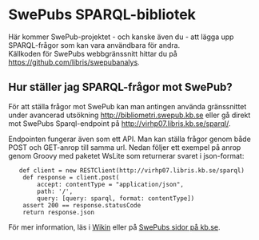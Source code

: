 # SwePubs SPARQL-bibliotek
Här kommer SwePub-projektet - och kanske även du - att lägga upp SPARQL-frågor som kan vara användbara för andra.   
Källkoden för SwePubs webbgränssnitt hittar du på <https://github.com/libris/swepubanalys>.

## Hur ställer jag SPARQL-frågor mot SwePub?
För att ställa frågor mot SwePub kan man antingen använda gränssnittet under avancerad utsökning <http://bibliometri.swepub.kb.se> eller gå direkt mot SwePubs Sparql-endpoint på <http://virhp07.libris.kb.se/sparql/>. 

Endpointen fungerar även som ett API. Man kan ställa frågor genom både POST och GET-anrop till samma url. 
Nedan följer ett exempel på anrop genom Groovy med paketet WsLite som returnerar svaret i json-format:    

       def client = new RESTClient(http://virhp07.libris.kb.se/sparql)
        def response = client.post(
            accept: contentType = "application/json",
            path: '/',
            query: [query: sparql, format: contentType])
        assert 200 == response.statusCode
        return response.json   

För mer information, läs i [Wikin](https://github.com/libris/swepub-sparql/wiki) eller på [SwePubs sidor på kb.se](http://www.kb.se/libris/swepub).

